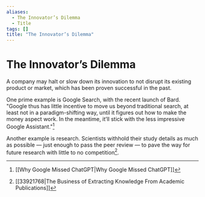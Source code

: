 ```yaml
---
aliases:
  - The Innovator’s Dilemma
  - Title
tags: []
title: "The Innovator’s Dilemma"
---
```


# The Innovator’s Dilemma

A company may halt or slow down its innovation to not disrupt its existing product or market, which has been proven successful in the past.

One prime example is Google Search, with the recent launch of Bard. "Google thus has little incentive to move us beyond traditional search, at least not in a paradigm-shifting way, until it figures out how to make the money aspect work. In the meantime, it’ll stick with the less impressive Google Assistant."[^1]

Another example is research. Scientists withhold their study details as much as possible — just enough to pass the peer review — to pave the way for future research with little to no competition[^2].

[^1]: [[Why Google Missed ChatGPT|Why Google Missed ChatGPT]]
[^2]: [[33921768|The Business of Extracting Knowledge From Academic Publications]]